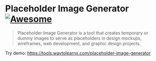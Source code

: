# Placeholder Image Generator [![Awesome](https://cdn.rawgit.com/sindresorhus/awesome/d7305f38d29fed78fa85652e3a63e154dd8e8829/media/badge.svg)](https://github.com/sindresorhus/awesome)

>Placeholder Image Generator is a tool that creates temporary or dummy images to serve as placeholders in design mockups, wireframes, web development, and graphic design projects.

Try demo: https://tools.waytolearnx.com/placeholder-image-generator
